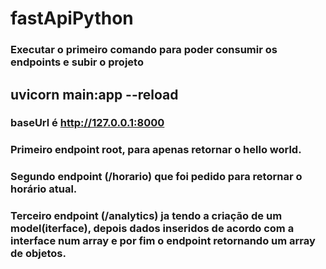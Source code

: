 # fastApiPython

### Executar o primeiro comando para poder consumir os endpoints e subir o projeto
## uvicorn main:app --reload

### baseUrl é http://127.0.0.1:8000 

### Primeiro endpoint root, para apenas retornar o hello world.

### Segundo endpoint (/horario) que foi pedido para retornar o horário atual.

### Terceiro endpoint (/analytics) ja tendo a criação de um model(iterface), depois dados inseridos de acordo com a interface num array e por fim o endpoint retornando um array de objetos.
